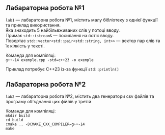 ## Лабараторна робота №1
`lab1` — лабараторна робота №1, містить малу бібліотеку з однієї функції та приклад використання.  
Яка знаходить 5 найбільвживаних слів у потоці вводу.  
Примає `std::istream&` — посилання на потік вводу.  
Повертає `std::vector<std::pair<std::string, int>>` — вектор пар слів та їх кілкість у тексті.

Команда для компіляці:  
`g++-14 exemple.cpp -std=c++23 -o exemple`

Приклад потребує С++23 із-за функції `std::println()`

## Лабараторна робота №2
`lab2` — лабараторна робота №2, містить два генератори csv файлів та програму об'єднання цих фійлів у третій

Команди для компіляці:  
`mkdir build`  
`cd build`  
`cmake .. -DCMAKE_CXX_COMPILER=g++-14`  
`make`
